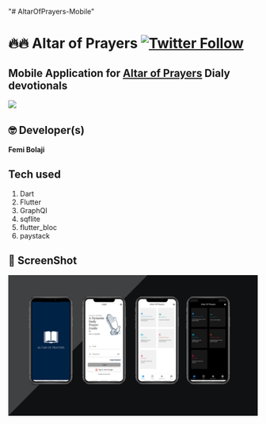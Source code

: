 "# AltarOfPrayers-Mobile" 
# 🔥🔥 Altar of Prayers  [![Twitter Follow](https://img.shields.io/twitter/follow/dev_femi.svg?style=social)](https://twitter.com/dev_femi)

## Mobile Application for [Altar of Prayers](https://altarofprayers.com) Dialy devotionals
<a href="ss/app.apk"><img src="https://playerzon.com/asset/download.png" width="200"></img></a>
## 🤓 Developer(s)
**Femi Bolaji**

## Tech used
1. Dart
2. Flutter
3. GraphQl
4. sqflite
5. flutter_bloc
6. paystack


## 📸 ScreenShot
<img src="ss/app.png">

